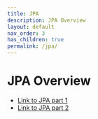 ```yaml
---
title: JPA
description: JPA Overview
layout: default
nav_order: 3
has_children: true
permalink: /jpa/
---
```



# JPA Overview


- [Link to JPA part 1](./part1)
- [Link to JPA part 2](./part2)